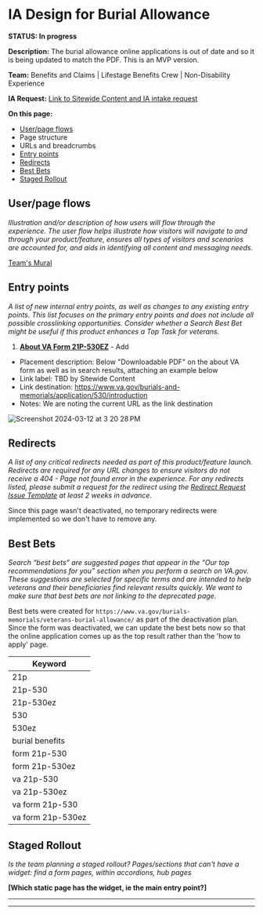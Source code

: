 # IA Design for Burial Allowance
**STATUS: In progress**

**Description:**
The burial allowance online applications is out of date and so it is being updated to match the PDF. This is an MVP version.

**Team:** Benefits and Claims | Lifestage Benefits Crew | Non-Disability Experience

**IA Request:** [Link to Sitewide Content and IA intake request](https://github.com/department-of-veterans-affairs/va.gov-team/issues/68984)

**On this page:**
- [User/page flows](#flows)
- Page structure
- URLs and breadcrumbs
- [Entry points](#nav)
- [Redirects](#redirects)
- [Best Bets](#bestbets)
- [Staged Rollout](#stagedrollout)


## <a name="flows"></a>User/page flows <br>
*Illustration and/or description of how users will flow through the experience. The user flow helps illustrate how visitors will navigate to and through your product/feature, ensures all types of visitors and scenarios are accounted for, and aids in identifying all content and messaging needs.*

[Team's Mural](https://app.mural.co/t/departmentofveteransaffairs9999/m/departmentofveteransaffairs9999/1691512530884/67e3bc6677c8d17cf6fc8848319a6e40ebced1af?wid=0-1694615398728&sender=u79ee90295fdb006d7f463212)


## <a name="nav"></a>Entry points <br>
*A list of new internal entry points, as well as changes to any existing entry points. This list focuses on the primary entry points and does not include all possible crosslinking opportunities. Consider whether a Search Best Bet might be useful if this product enhances a Top Task for veterans.*


1. **[About VA Form 21P-530EZ](https://www.va.gov/find-forms/about-form-21p-530ez/)** - Add
  - Placement description: Below "Downloadable PDF" on the about VA form as well as in search results, attaching an example below
  - Link label: TBD by Sitewide Content
  - Link destination: https://www.va.gov/burials-and-memorials/application/530/introduction
  - Notes: We are noting the current URL as the link destination

![Screenshot 2024-03-12 at 3 20 28 PM](https://github.com/department-of-veterans-affairs/va.gov-team/assets/122128479/9604427b-8449-474b-89a0-738e4e4e87fd)


## <a name="redirects"></a>Redirects <br>
*A list of any critical redirects needed as part of this product/feature launch. Redirects are required for any URL changes to ensure visitors do not receive a 404 - Page not found error in the experience. For any redirects listed, please submit a request for the redirect using the [Redirect Request Issue Template](https://github.com/department-of-veterans-affairs/va.gov-team/issues/new?assignees=jennymayoco%2C+kristinoletmuskat%2C+strelichl%2C+FranECross&labels=sitewide+CAIA%2C+Sitewide+IA%2C+Public+Websites%2C+VA.gov+frontend%2C+Redirect+request&projects=&template=redirect-request.md&title=Redirect+Request) at least 2 weeks in advance.*  

Since this page wasn't deactivated, no temporary redirects were implemented so we don't have to remove any.

## <a name="bestbets"></a>Best Bets<br>
*Search “best bets” are suggested pages that appear in the “Our top recommendations for you” section when you perform a search on VA.gov. These suggestions are selected for specific terms and are intended to help veterans and their beneficiaries find relevant results quickly. We want to make sure that best bets are not linking to the deprecated page.*

Best bets were created for `https://www.va.gov/burials-memorials/veterans-burial-allowance/` as part of the deactivation plan. Since the form was deactivated, we can update the best bets now so that the online application comes up as the top result rather than the 'how to apply' page.

 Keyword           |
|-------------------|
| 21p               |
| 21p-530           |
| 21p-530ez         |
| 530               |
| 530ez             |
| burial benefits   |
| form 21p-530      |
| form 21p-530ez    |
| va 21p-530        |
| va 21p-530ez      |
| va form 21p-530   |
| va form 21p-530ez |

## <a name="stagedrollout"></a>Staged Rollout<br>
*Is the team planning a staged rollout? Pages/sections that can't have a widget: find a form pages, within accordions, hub pages*

**[Which static page has the widget, ie the main entry point?]**




<hr>
<hr>
